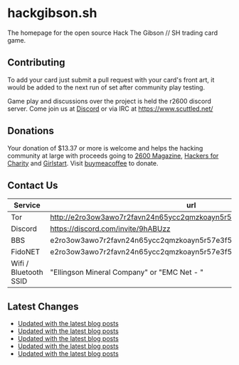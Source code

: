 # hackgibson.sh
The homepage for the open source Hack The Gibson // SH trading card game.


## Contributing

To add your card just submit a pull request with your card's front art, it would be added to the next run of set after community play testing.

Game play and discussions over the project is held the r2600 discord server. Come join us at [Discord](https://discord.com/invite/9hABUzz) or via IRC at https://www.scuttled.net/


## Donations

Your donation of $13.37 or more is welcome and helps the hacking community at large with proceeds going to [2600 Magazine](https://2600.com/), [Hackers for Charity](https://hackersforcharity.org) and [Girlstart](https://girlstart.org).  Visit [buymeacoffee](https://www.buymeacoffee.com/hackgibson.sh) to donate.


## Contact Us

Service | url
-|-
Tor | http://e2ro3ow3awo7r2favn24n65ycc2qmzkoayn5r57e3f56nvjwdcgg32ad.onion
Discord | https://discord.com/invite/9hABUzz
BBS | e2ro3ow3awo7r2favn24n65ycc2qmzkoayn5r57e3f56nvjwdcgg32ad.onion:23
FidoNET | e2ro3ow3awo7r2favn24n65ycc2qmzkoayn5r57e3f56nvjwdcgg32ad.onion:24554
Wifi / Bluetooth SSID | "Ellingson Mineral Company" or "EMC Net - <fidonet address>"

## Latest Changes
<!-- BLOG-POST-LIST:START -->
- [Updated with the latest blog posts](https://github.com/DFW2600/hackgibson.sh/commit/df5a1c2a3db468a97196609626a3c759c12f2352)
- [Updated with the latest blog posts](https://github.com/DFW2600/hackgibson.sh/commit/76d561da25c31e0943e26cea9c2b0731bbf8b686)
- [Updated with the latest blog posts](https://github.com/DFW2600/hackgibson.sh/commit/a781a7e9900b2fa1ea89c1725a36bf3c186a8c1d)
- [Updated with the latest blog posts](https://github.com/DFW2600/hackgibson.sh/commit/9d1550209d02db57fdb6a077fac9be93fc670e57)
- [Updated with the latest blog posts](https://github.com/DFW2600/hackgibson.sh/commit/36c6752163dcc9d55db3747c74a53c88d266a7e5)
<!-- BLOG-POST-LIST:END -->
